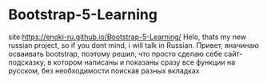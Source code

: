# Bootstrap-5-Learning
site:https://enoki-ru.github.io/Bootstrap-5-Learning/ 
Helo, thats my new russian project, so if you dont mind, i will talk in Russian.
Привет, яначинаю осваивать bootstrap, поэтому решил, что просто сделаю себе сайт-подсказку, в котором написаны и показаны сразу все функции на русском, без необходимости поискав разных вкладках
